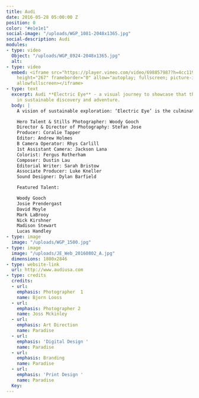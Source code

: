 ```yaml
---
title: Audi
date: 2016-05-28 05:00:00 Z
position: 0
color: "#e1e1e1"
social-image: "/uploads/WGP_1081-2048x1365.jpg"
social-description: Audi
modules:
- type: video
  Object: "/uploads/WGP_8924-2048x1365.jpg"
  alt: 
- type: video
  embed: <iframe src="https://player.vimeo.com/video/698857987?h=4cc1194776" width="640"
    height="267" frameborder="0" allow="autoplay; fullscreen; picture-in-picture"
    allowfullscreen></iframe>
- type: text
  excerpt: Audi **Electric Eye** - a visual journey to showcase that there is hope
    in sustainable discovery and adventure.
  body: |
    A vision of sustainable exploration: ‘Electric Eye’ is the culmination of a 3,500 kilometre, 10-day road-trip in the all-electric Audi e-tron Sportback with acclaimed Australian photographer, Woody Gooch.

    Hero Talent & Stills Photographer: Woody Gooch
    Director & Director of Photography: Stefan Jose
    Producer: Coralie Tapper
    Editor: Andrew Holmes
    B Camera Operator: Rhys Carlill
    1st Assistant Camera: Jackson Lana
    Colorist: Fergus Rotherham
    Composer: Dustin Lau
    Editorial Writer: Sarah Bristow
    Associate Producer: Luke Kneller
    Sound Designer: Dylan Barfield

    Featured Talent:

    Woody Gooch
    Josie Prendergast
    David Moyle
    Mark LaBrooy
    Nick Kirshner
    Madison Stewart
    Lucas Handley
- type: image
  image: "/uploads/WGP_1500.jpg"
- type: image
  image: "/uploads/JE_Web_20160802_A.jpg"
  dimensions: 1800x2846
- type: website-link
  url: http://www.audiusa.com
- type: credits
  credits:
  - url: 
    emphasis: Photographer  1
    name: Bjorn Looss
  - url: 
    emphasis: Photographer 2
    name: Joss Mckinley
  - url: 
    emphasis: Art Direction
    name: Paradise
  - url: 
    emphasis: 'Digital Design '
    name: Paradise
  - url: 
    emphasis: Branding
    name: Paradise
  - url: 
    emphasis: 'Print Design '
    name: Paradise
  Key: 
---
```


